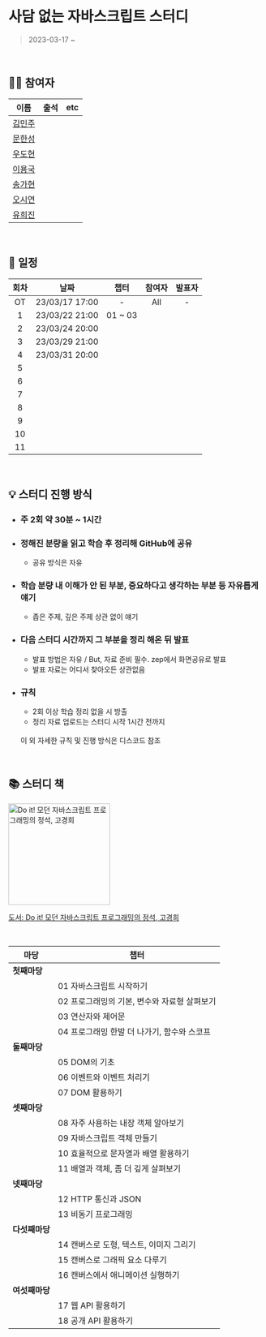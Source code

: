 # 사담 없는 자바스크립트 스터디



                                    
> 2023-03-17 ~

<br>

## 👨‍💻 참여자

|                   이름                   | 출석 | etc |
| :--------------------------------------: |:--: | :-: |
| [김민주](https://github.com/Mmuseng) |     |     |
| [문한성](https://github.com/hansungmoon) |     |     |
| [우도현](https://github.com/devops_04_DoHyeon) |     |     |
| [이용국](https://github.com/LYQook) |     |     |
| [송가현](https://github.com/gahyunSong) |     |     |
| [오시연](https://github.com/seay0) |     |     |
| [유희진](https://github.com/peachApeach) |     |     |

<br>

## 📅 일정

| 회차 | 날짜 | 챕터 | 참여자 | 발표자 |
| :--: | :--: | :--: | :----: | :----: |
|  OT  |   23/03/17 17:00   |   -   |    All    |    -    |
|  1   |   23/03/22 21:00   |   01 ~ 03   |        |        |
|  2   |   23/03/24 20:00   |      |        |        |
|  3   |   23/03/29 21:00   |      |        |        |
|  4   |   23/03/31 20:00   |      |        |        |
|  5   |      |      |        |        |
|  6   |      |      |        |        |
|  7   |      |      |        |        |
|  8   |      |      |        |        |
|  9   |      |      |        |        |
|  10  |      |      |        |        |
|  11  |      |      |        |        |

<br>

## 💡 스터디 진행 방식

- ### 주 2회 약 30분 ~ 1시간
- ### 정해진 분량을 읽고 학습 후 정리해 GitHub에 공유
  - 공유 방식은 자유
- ### 학습 분량 내 이해가 안 된 부분, 중요하다고 생각하는 부분 등 자유롭게 얘기
  - 좁은 주제, 깊은 주제 상관 없이 얘기
- ### 다음 스터디 시간까지 그 부분을 정리 해온 뒤 발표
  - 발표 방법은 자유 / But, 자료 준비 필수. zep에서 화면공유로 발표
  - 발표 자료는 어디서 찾아오든 상관없음
- ### 규칙
  - 2회 이상 학습 정리 없을 시 방출
  - 정리 자료 업로드는 스터디 시작 1시간 전까지
  <br>
  이 외 자세한 규칙 및 진행 방식은 디스코드 참조

<br>

## 📚 스터디 책

<img width="200" src="https://shopping-phinf.pstatic.net/main_3632130/36321305652.jpg" alt="Do it! 모던 자바스크립트 프로그래밍의 정석, 고경희">

[도서: Do it! 모던 자바스크립트 프로그래밍의 정석, 고경희](https://ebook-product.kyobobook.co.kr/dig/epd/ebook/480D221228900?LINK=NVE)

<br>

| **마당** | **챕터** |
| --- | --- |
| **첫째마당** |  |
|  | 01 자바스크립트 시작하기 |
|  | 02 프로그래밍의 기본, 변수와 자료형 살펴보기 |
|  | 03 연산자와 제어문 |
|  | 04 프로그래밍 한발 더 나가기, 함수와 스코프 |
| **둘째마당** |  |
|  | 05 DOM의 기초 |
|  | 06 이벤트와 이벤트 처리기 |
|  | 07 DOM 활용하기 |
| **셋째마당** |  |
|  | 08 자주 사용하는 내장 객체 알아보기 |
|  | 09 자바스크립트 객체 만들기 |
|  | 10 효율적으로 문자열과 배열 활용하기 |
|  | 11 배열과 객체, 좀 더 깊게 살펴보기 |
| **넷째마당** |  |
|  | 12 HTTP 통신과 JSON |
|  | 13 비동기 프로그래밍 |
| **다섯째마당** |  |
|  | 14 캔버스로 도형, 텍스트, 이미지 그리기 |
|  | 15 캔버스로 그래픽 요소 다루기 |
|  | 16 캔버스에서 애니메이션 실행하기 |
| **여섯째마당** |  |
|  | 17 웹 API 활용하기 |
|  | 18 공개 API 활용하기 |
